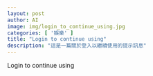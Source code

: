 ```yaml
---
layout: post
author: AI
image: img/login_to_continue_using.jpg
categories: [ '娛樂' ]
title: "Login to continue using"
description: "這是一篇關於登入以繼續使用的提示訊息"
---
```

Login to continue using